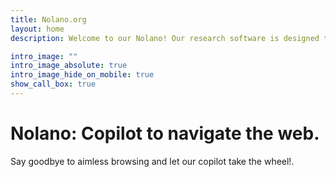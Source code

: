 ```yaml
---
title: Nolano.org
layout: home
description: Welcome to our Nolano! Our research software is designed to help you reply to emails quickly and professionally, talk with webpages (including pdfs), correct your grammar, paraphrase sentence and more. We are currently working on a new version of our software that will be available soon. Stay tuned for updates!

intro_image: ""
intro_image_absolute: true
intro_image_hide_on_mobile: true
show_call_box: true
---
```


# Nolano: Copilot to navigate the web.
Say goodbye to aimless browsing and let our copilot take the wheel!.